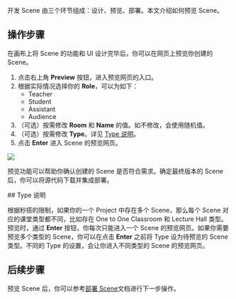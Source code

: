 开发 Scene 由三个环节组成：设计、预览、部署。本文介绍如何预览 Scene。

## 操作步骤

在画布上将 Scene 的功能和 UI 设计完毕后，你可以在网页上预览你创建的 Scene。

1. 点击右上角 **Preview** 按钮，进入预览网页的入口。
2. 根据实际情况选择你的 **Role**，可以为如下：
   - Teacher
   - Student
   - Assistant
   - Audience
3. （可选）按需修改 **Room** 和 **Name** 的值。如不修改，会使用随机值。
4. （可选）按需修改 **Type**。详见 [Type 说明](#t)。
5. 点击 **Enter** 进入 Scene 的预览网页。

![](https://web-cdn.agora.io/docs-files/1666604917075)

预览功能可以帮助你确认创建的 Scene 是否符合需求。确定最终版本的 Scene 后，你可以将源代码下载并集成部署。

<a name = "t"></a>## Type 说明

根据秒搭的限制，如果你的一个 Project 中存在多个 Scene，那么每个 Scene 对应的课堂类型都不同，比如存在 One to One Classroom 和 Lecture Hall 类型。预览时，通过 **Enter** 按钮，你每次只能进入一个 Scene 的预览网页。如果你需要预览多个类型的 Scene，你可以在点击 **Enter** 之前将 Type 设为待预览的 Scene 类型。不同的 Type 的设置，会让你进入不同类型的 Scene 的预览网页。

## 后续步骤

预览 Scene 后，你可以参考[部署 Scene](./integrate_scene)文档进行下一步操作。
